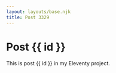 ```yaml
---
layout: layouts/base.njk
title: Post 3329
---
```


# Post {{ id }}

This is post {{ id }} in my Eleventy project.
